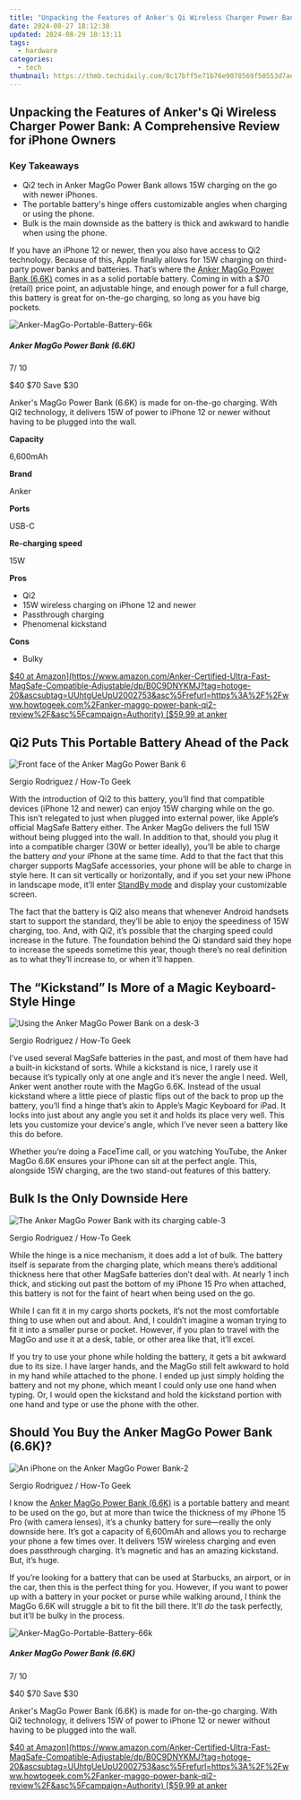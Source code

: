 ```yaml
---
title: "Unpacking the Features of Anker's Qi Wireless Charger Power Bank: A Comprehensive Review for iPhone Owners"
date: 2024-08-27 18:12:38
updated: 2024-08-29 10:13:11
tags:
  - hardware
categories:
  - tech
thumbnail: https://thmb.techidaily.com/8c17bff5e71b76e9078569f50553d7aee9842859c375aac80dbab691c4377bde.jpg
---
```


## Unpacking the Features of Anker's Qi Wireless Charger Power Bank: A Comprehensive Review for iPhone Owners

### Key Takeaways

* Qi2 tech in Anker MagGo Power Bank allows 15W charging on the go with newer iPhones.
* The portable battery's hinge offers customizable angles when charging or using the phone.
* Bulk is the main downside as the battery is thick and awkward to handle when using the phone.

 If you have an iPhone 12 or newer, then you also have access to Qi2 technology. Because of this, Apple finally allows for 15W charging on third-party power banks and batteries. That’s where the [Anker MagGo Power Bank (6.6K)](https://www.amazon.com/Anker-Certified-Ultra-Fast-MagSafe-Compatible-Adjustable/dp/B0C9DNYKMJ?tag=hotoge-20&ascsubtag=UUhtgUeUpU2002753&asc%5Frefurl=https%3A%2F%2Fwww.howtogeek.com%2Fanker-maggo-power-bank-qi2-review%2F&asc%5Fcampaign=Authority) comes in as a solid portable battery. Coming in with a $70 (retail) price point, an adjustable hinge, and enough power for a full charge, this battery is great for on-the-go charging, so long as you have big pockets.

![Anker-MagGo-Portable-Battery-66k](https://static1.howtogeekimages.com/wordpress/wp-content/uploads/2024/04/anker-maggo-portable-battery-66k.jpg) 

#####  Anker MagGo Power Bank (6.6K)

7/ 10 

$40 $70 Save $30 

Anker's MagGo Power Bank (6.6K) is made for on-the-go charging. With Qi2 technology, it delivers 15W of power to iPhone 12 or newer without having to be plugged into the wall.

**Capacity** 

 6,600mAh 

**Brand** 

 Anker 

**Ports** 

 USB-C 

**Re-charging speed** 

 15W 

**Pros** 
* Qi2
* 15W wireless charging on iPhone 12 and newer
* Passthrough charging
* Phenomenal kickstand

**Cons** 
* Bulky

[$40 at Amazon](https://www.amazon.com/Anker-Certified-Ultra-Fast-MagSafe-Compatible-Adjustable/dp/B0C9DNYKMJ?tag=hotoge-20&ascsubtag=UUhtgUeUpU2002753&asc%5Frefurl=https%3A%2F%2Fwww.howtogeek.com%2Fanker-maggo-power-bank-qi2-review%2F&asc%5Fcampaign=Authority) [$59.99 at anker](https://www.anker.com/products/a1643-maggo-6600mah-qi2-power-bank-magsafe-compatible?variant=43008133726358) 

##  Qi2 Puts This Portable Battery Ahead of the Pack

![Front face of the Anker MagGo Power Bank 6](https://static1.howtogeekimages.com/wordpress/wp-content/uploads/wm/2024/04/front-face-of-the-anker-maggo-power-bank-6jpg_53467946353_o.jpg) 

Sergio Rodriguez / How-To Geek

 With the introduction of Qi2 to this battery, you’ll find that compatible devices (iPhone 12 and newer) can enjoy 15W charging while on the go. This isn’t relegated to just when plugged into external power, like Apple’s official MagSafe Battery either. The Anker MagGo delivers the full 15W without being plugged into the wall. In addition to that, should you plug it into a compatible charger (30W or better ideally), you’ll be able to charge the battery _and_ your iPhone at the same time. Add to that the fact that this charger supports MagSafe accessories, your phone will be able to charge in style here. It can sit vertically or horizontally, and if you set your new iPhone in landscape mode, it’ll enter [StandBy mode](https://ios-pokemon-go.techidaily.com/in-2024-here-are-different-ways-to-find-pokemon-go-trainer-codes-to-add-to-your-account-on-apple-iphone-6-plus-drfone-by-drfone-virtual-ios/) and display your customizable screen.

 The fact that the battery is Qi2 also means that whenever Android handsets start to support the standard, they’ll be able to enjoy the speediness of 15W charging, too. And, with Qi2, it’s possible that the charging speed could increase in the future. The foundation behind the Qi standard said they hope to increase the speeds sometime this year, though there’s no real definition as to what they’ll increase to, or when it’ll happen.

##  The “Kickstand” Is More of a Magic Keyboard-Style Hinge

![Using the Anker MagGo Power Bank on a desk-3](https://static1.howtogeekimages.com/wordpress/wp-content/uploads/wm/2024/04/using-the-anker-maggo-power-bank-on-a-desk-3jpg_53467809561_o.jpg) 

Sergio Rodriguez / How-To Geek

 I’ve used several MagSafe batteries in the past, and most of them have had a built-in kickstand of sorts. While a kickstand is nice, I rarely use it because it’s typically only at one angle and it’s never the angle I need. Well, Anker went another route with the MagGo 6.6K. Instead of the usual kickstand where a little piece of plastic flips out of the back to prop up the battery, you’ll find a hinge that’s akin to Apple’s Magic Keyboard for iPad. It locks into just about any angle you set it and holds its place very well. This lets you customize your device's angle, which I’ve never seen a battery like this do before.

 Whether you’re doing a FaceTime call, or you watching YouTube, the Anker MagGo 6.6K ensures your iPhone can sit at the perfect angle. This, alongside 15W charging, are the two stand-out features of this battery.

##  Bulk Is the Only Downside Here

![The Anker MagGo Power Bank with its charging cable-3](https://static1.howtogeekimages.com/wordpress/wp-content/uploads/wm/2024/04/the-anker-maggo-power-bank-with-its-charging-cable-3jpg_53467946113_o-1.jpg) 

Sergio Rodriguez / How-To Geek

 While the hinge is a nice mechanism, it does add a lot of bulk. The battery itself is separate from the charging plate, which means there’s additional thickness here that other MagSafe batteries don’t deal with. At nearly 1 inch thick, and sticking out past the bottom of my iPhone 15 Pro when attached, this battery is not for the faint of heart when being used on the go.

 While I can fit it in my cargo shorts pockets, it’s not the most comfortable thing to use when out and about. And, I couldn’t imagine a woman trying to fit it into a smaller purse or pocket. However, if you plan to travel with the MagGo and use it at a desk, table, or other area like that, it’ll excel.

 If you try to use your phone while holding the battery, it gets a bit awkward due to its size. I have larger hands, and the MagGo still felt awkward to hold in my hand while attached to the phone. I ended up just simply holding the battery and not my phone, which meant I could only use one hand when typing. Or, I would open the kickstand and hold the kickstand portion with one hand and type or use the phone with the other.

##  Should You Buy the Anker MagGo Power Bank (6.6K)?

![An iPhone on the Anker MagGo Power Bank-2](https://static1.howtogeekimages.com/wordpress/wp-content/uploads/wm/2024/04/an-iphone-on-the-anker-maggo-power-bank-2jpg_53468129894_o.jpg) 

Sergio Rodriguez / How-To Geek

 I know the [Anker MagGo Power Bank (6.6K)](https://www.amazon.com/Anker-Certified-Ultra-Fast-MagSafe-Compatible-Adjustable/dp/B0C9DNYKMJ?tag=hotoge-20&ascsubtag=UUhtgUeUpU2002753&asc%5Frefurl=https%3A%2F%2Fwww.howtogeek.com%2Fanker-maggo-power-bank-qi2-review%2F&asc%5Fcampaign=Authority) is a portable battery and meant to be used on the go, but at more than twice the thickness of my iPhone 15 Pro (with camera lenses), it’s a chunky battery for sure—really the only downside here. It’s got a capacity of 6,600mAh and allows you to recharge your phone a few times over. It delivers 15W wireless charging and even does passthrough charging. It’s magnetic and has an amazing kickstand. But, it’s huge.

 If you’re looking for a battery that can be used at Starbucks, an airport, or in the car, then this is the perfect thing for you. However, if you want to power up with a battery in your pocket or purse while walking around, I think the MagGo 6.6K will struggle a bit to fit the bill there. It’ll _do_ the task perfectly, but it’ll be bulky in the process.

![Anker-MagGo-Portable-Battery-66k](https://static1.howtogeekimages.com/wordpress/wp-content/uploads/2024/04/anker-maggo-portable-battery-66k.jpg) 

#####  Anker MagGo Power Bank (6.6K)

7/ 10 

$40 $70 Save $30 

Anker's MagGo Power Bank (6.6K) is made for on-the-go charging. With Qi2 technology, it delivers 15W of power to iPhone 12 or newer without having to be plugged into the wall.

[$40 at Amazon](https://www.amazon.com/Anker-Certified-Ultra-Fast-MagSafe-Compatible-Adjustable/dp/B0C9DNYKMJ?tag=hotoge-20&ascsubtag=UUhtgUeUpU2002753&asc%5Frefurl=https%3A%2F%2Fwww.howtogeek.com%2Fanker-maggo-power-bank-qi2-review%2F&asc%5Fcampaign=Authority) [$59.99 at anker](https://www.anker.com/products/a1643-maggo-6600mah-qi2-power-bank-magsafe-compatible?variant=43008133726358)

<ins class="adsbygoogle"
     style="display:block"
     data-ad-format="autorelaxed"
     data-ad-client="ca-pub-7571918770474297"
     data-ad-slot="1223367746"></ins>



<ins class="adsbygoogle"
     style="display:block"
     data-ad-client="ca-pub-7571918770474297"
     data-ad-slot="8358498916"
     data-ad-format="auto"
     data-full-width-responsive="true"></ins>
